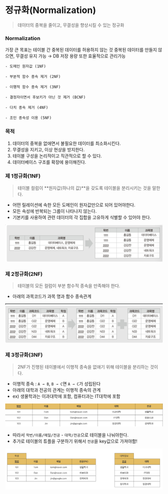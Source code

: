 # 정규화(Normalization)

> 데이터의 중복을 줄이고, 무결성을 향상시킬 수 있는 정규화

### Normalization

가장 큰 목표는 테이블 간 중복된 데이터를 허용하지 않는 것
중복된 데이터를 만들지 않으면, 무결성 유지 가능 → DB 저장 용량 또한 효율적으로 관리가능

```
- 도메인 원자값 (1NF)

- 부분적 함수 종속 제거 (2NF)

- 이행적 함수 종속 제거 (3NF)

- 결정자이면서 후보키가 아닌 것 제거 (BCNF)

- 다치 종속 제거 (4NF)

- 조인 종속성 이용 (5NF)
```

### 목적

1. 데이터의 중복을 없애면서 불필요한 데이터를 최소화시킨다.
2. 무결성을 지키고, 이상 현상을 방지한다.
3. 테이블 구성을 논리적이고 직관적으로 할 수 있다.
4. 데이터베이스 구조를 확장에 용이해진다.

### 제 1정규화(1NF)

> 테이블 컬럼이 **원자값(하나의 값)**을 갖도록 테이블을 분리시키는 것을 말한다.

- 어떤 릴레이션에 속한 모든 도메인이 원자값만으로 되어 있어야한다.
- 모든 속성에 반복되는 그룹이 나타나지 않는다.
- 기본키를 사용하여 관련 데이터의 각 집합을 고유하게 식별할 수 있어야 한다.

<img src='image/1.png'>

### 제 2정규화(2NF)

> 테이블의 모든 컬럼이 부분 함수적 종속을 만족해야 한다.

- 아래의 과목코드가 과목 명과 함수 종속관계

<img src='image/2.png'>

### 제 3정규화(3NF)

> 2NF가 진행된 테이블에서 이행적 종속을 없애기 위해 테이블을 분리하는 것이다.

- 이행적 종속 : `A → B`, `B → C`면 `A → C`가 성립된다
- 아래의 대학과 전공의 관계는 이행적 종속의 관계
- ex) 생물학과는 이과대학에 포함, 컴퓨터과는 IT대학에 포함

<img src='image/3-1.png'>

- 따라서 `학번/이름/메일/전공` - `대학/전공`으로 테이블을 나눠야한다.
- 추가로 테이블의 튜플을 구분하기 위해서 `전공`을 key값으로 가져야함!

<img src='image/3-2.png'>
